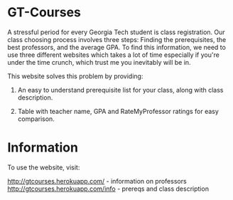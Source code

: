 # GT-Courses

A stressful period for every Georgia Tech student is class registration. Our class choosing process involves three steps: Finding the prerequisites, the best professors, and the average GPA. To find this information, we need to use three different websites which takes a lot of time especially if you're under the time crunch, which trust me you inevitably will be in.

This website solves this problem by providing:

1. An easy to understand prerequisite list for your class, along with class description.

2. Table with teacher name, GPA and RateMyProfessor ratings for easy comparison.

# Information

To use the website, visit:

http://gtcourses.herokuapp.com/ - information on professors
http://gtcourses.herokuapp.com/info - prereqs and class description

